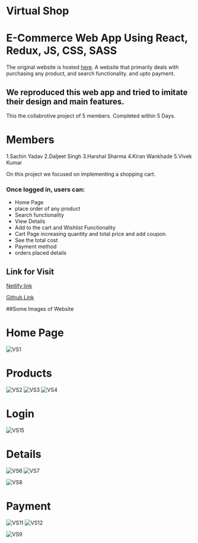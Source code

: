 # Virtual Shop
# E-Commerce Web App Using React, Redux, JS, CSS, SASS

The original website is hosted [here](https://www.industrybuying.com/). A website that primarily deals with purchasing any product, and search functionality. and upto payment.

## We reproduced this web app and tried to imitate their design and main features. 
This the collabrotive project of 5 members. Completed within 5 Days.

# Members
1.Sachin Yadav
2.Daljeet Singh
3.Harshal Sharma
4.Kiran Wankhade
5.Vivek Kumar

On this project we focused on implementing a shopping cart.

### Once logged in, users can:
- Home Page
- place order of any product
- Search functionality
- View Details
- Add to the cart and Wishlist Functionality
- Cart Page increasing quantity and total price and add coupon.
- See the total cost
- Payment method
- orders placed details

## Link for Visit

[Netlify link](https://minishop-nine.vercel.app/)

[Github Link](https://github.com/Sachin1yadav/industry-buying)

##Some Images of Website 

# Home Page
![VS1](https://user-images.githubusercontent.com/49937312/221931677-91d549b9-7fb4-44ad-8c39-e2b8b944b002.png)
# Products
![VS2](https://user-images.githubusercontent.com/49937312/221931727-b2f4a3f1-6cd7-4707-a7ef-6cde40e070b9.png)
![VS3](https://user-images.githubusercontent.com/49937312/221931746-b9a49834-bad3-4e81-99bd-ea97683b342f.png)
![VS4](https://user-images.githubusercontent.com/49937312/221932434-d31cfac8-145c-49b0-8131-9b127a972393.png)


# Login

![VS15](https://user-images.githubusercontent.com/49937312/221932324-2e521c9a-ed45-4d0c-8159-58b782c8eb7a.png)


# Details

![VS6](https://user-images.githubusercontent.com/49937312/221932459-75777818-9a71-4b64-90c8-3f37452b8b32.png)
![VS7](https://user-images.githubusercontent.com/49937312/221932537-10e0be56-e8b4-450e-93ce-71436deafce6.png)


![VS8](https://user-images.githubusercontent.com/49937312/221932578-af8449d1-e2da-4e28-9ed5-4a231f9ee4e8.png)


# Payment

![VS11](https://user-images.githubusercontent.com/49937312/221932625-9443f47e-94d5-4427-b731-395606ddb4ab.png)
![VS12](https://user-images.githubusercontent.com/49937312/221932647-936c02c1-2394-4f2b-a385-c87179a80d32.png)

![VS9](https://user-images.githubusercontent.com/49937312/221932602-3f25a080-ad92-4c1e-b758-4ac0f8534e23.png)

